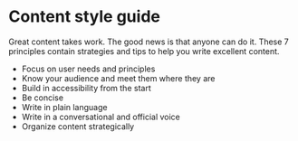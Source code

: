 # Content style guide

Great content takes work. The good news is that anyone can do it. These 7 principles contain strategies and tips to help you write excellent content.

* Focus on user needs and principles
* Know your audience and meet them where they are
* Build in accessibility from the start
* Be concise
* Write in plain language
* Write in a conversational and official voice
* Organize content strategically
